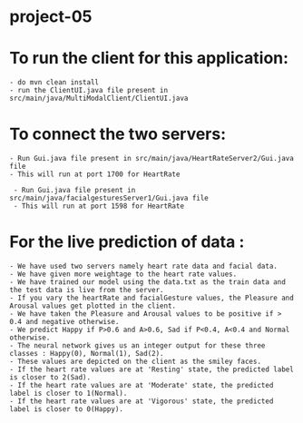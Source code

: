 # project-05
# To run the client for this application:
    - do mvn clean install
    - run the ClientUI.java file present in src/main/java/MultiModalClient/ClientUI.java

# To connect the two servers:
    - Run Gui.java file present in src/main/java/HeartRateServer2/Gui.java file
    - This will run at port 1700 for HeartRate

     - Run Gui.java file present in src/main/java/facialgesturesServer1/Gui.java file
     - This will run at port 1598 for HeartRate

# For the live prediction of data :
    - We have used two servers namely heart rate data and facial data.
    - We have given more weightage to the heart rate values.
    - We have trained our model using the data.txt as the train data and the test data is live from the server.
    - If you vary the heartRate and facialGesture values, the Pleasure and Arousal values get plotted in the client.
    - We have taken the Pleasure and Arousal values to be positive if > 0.4 and negative otherwise.
    - We predict Happy if P>0.6 and A>0.6, Sad if P<0.4, A<0.4 and Normal otherwise.
    - The neural network gives us an integer output for these three classes : Happy(0), Normal(1), Sad(2).
    - These values are depicted on the client as the smiley faces.
    - If the heart rate values are at 'Resting' state, the predicted label is closer to 2(Sad).
    - If the heart rate values are at 'Moderate' state, the predicted label is closer to 1(Normal).
    - If the heart rate values are at 'Vigorous' state, the predicted label is closer to 0(Happy).

